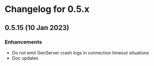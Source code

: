# Changelog for 0.5.x

## 0.5.15 (10 Jan 2023)

### Enhancements

* Do not emit GenServer crash logs in connection timeout situations
* Doc updates
